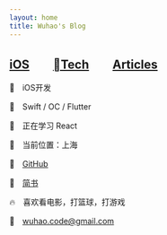 ```yaml
---
layout: home
title: Wuhao's Blog
---
```

## **[iOS](https://www.fivehow.com/navigation/2017-06-06-iOS-navigation.html)**　　**[Tech](https://www.fivehow.com/navigation/2017-06-06-tech-navigation.html)**　　**[Articles](https://www.fivehow.com/navigation/2017-06-06-articles-navigation.html)**  
  



🍎　iOS开发 

🔨　Swift / OC / Flutter

🌱　正在学习 React

🧭　当前位置：上海

🚀　[GitHub](https://github.com/remember17)

📝　[简书](https://www.jianshu.com/u/3104fe86dfee)

🔥　喜欢看电影，打篮球，打游戏

📮　wuhao.code@gmail.com